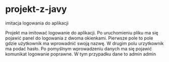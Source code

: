# projekt-z-javy
imitacja logowania do aplikacji

Projekt ma imitować logowanie do aplikacji. Po uruchomieniu pliku ma się pojawić panel do logowania z dwoma okienkami. Pierwsze pole to pole gdzie użytkownik ma wprowadnić swoją nazwę. W drugim polu urzytkownik ma podać hasło. Po pomyślnym wprowadzeniu danych ma się pojawić komunikat logowanie poprawne. W tym przypadku dane to admin admin
